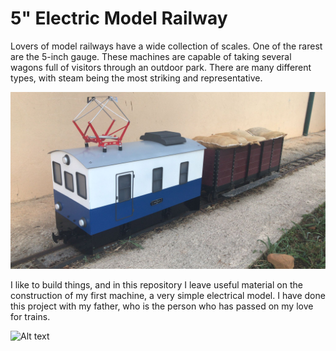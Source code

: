 # 5" Electric  Model Railway

Lovers of model railways have a wide collection of scales. One of the rarest are the 5-inch gauge. These machines are capable of taking several wagons full of visitors through an outdoor park. There are many different types, with steam being the most striking and representative.

![Alt text](/Pictures/Loco_2.jpg "Chocarina Train")


I like to build things, and in this repository I leave useful material on the construction of my first machine, a very simple electrical model. I have done this project with my father, who is the person who has passed on my love for trains.

![Alt text](/Pictures/Chocarina.gif "Chocarina Train")
